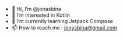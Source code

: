 - 👋 Hi, I’m @jonasbina
- 👀 I’m interested in Kotlin
- 🌱 I’m currently learning Jetpack Compose
- 📫 How to reach me : jonysbina@gmail.com
